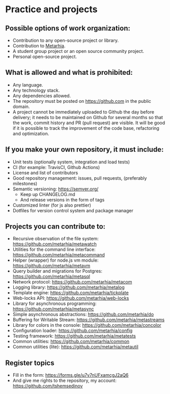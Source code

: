 # Practice and projects

## Possible options of work organization:

- Contribution to any open-source project or library.
- Contribution to [Metarhia](https://github.com/metarhia).
- A student group project or an open source community project.
- Personal open-source project.

## What is allowed and what is prohibited:

- Any language.
- Any technology stack.
- Any dependencies allowed.
- The repository must be posted on https://github.com in the public domain.
-  A project cannot be immediately uploaded to Github the day before delivery; it needs to be maintained on Github for several months so that the work, commit history and PR (pull request) are visible. It will be good if it is possible to track the improvement of the code base, refactoring and optimization.

## If you make your own repository, it must include:

- Unit tests (optionally system, integration and load tests)
- CI (for example: TravisCI, Github Actions)
- License and list of contributors
- Good repository management: issues, pull requests, (preferably milestones)
- Semantic versioning: https://semver.org/
  - Keep up CHANGELOG.md
  - And release versions in the form of tags
- Customized linter (for js also prettier)
- Dotfiles for version control system and package manager

## Projects you can contribute to:

- Recursive observation of the file system: https://github.com/metarhia/metawatch
- Utilities for the command line interface: https://github.com/metarhia/metacommand
- Helper (wrapper) for node.js vm module: https://github.com/metarhia/metavm
- Query builder and migrations for Postgres: https://github.com/metarhia/metasql
- Network protocol: https://github.com/metarhia/metacom
- Logging library: https://github.com/metarhia/metalog
- Template engine: https://github.com/metarhia/tickplate
- Web-locks API: https://github.com/metarhia/web-locks
- Library for asynchronous programming: https://github.com/metarhia/metasync
- Simple asynchronous abstractions: https://github.com/metarhia/do
- Buffering for Writable Stream: https://github.com/metarhia/metastreams
- Library for colors in the console: https://github.com/metarhia/concolor
- Configuration loader: https://github.com/metarhia/config
- Testing framework: https://github.com/metarhia/metatests
- Common utilities: https://github.com/metarhia/common
- Common utilities (lite): https://github.com/metarhia/metautil

## Register topics

- Fill in the form: https://forms.gle/u7v7nUFxamcgJ2aQ6
- And give me rights to the repository, my account: https://github.com/tshemsedinov